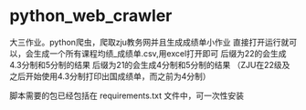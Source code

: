 # python_web_crawler
大三作业。python爬虫，爬取zju教务网并且生成成绩单小作业
直接打开运行就可以，会生成一个所有课程均绩_成绩单.csv,用excel打开即可
后缀为22的会生成4.3分制和5分制的结果
后缀为21的会生成4分制和5分制的结果
（ZJU在22级及之后开始使用4.3分制打印出国成绩单，而之前为4分制）

脚本需要的包已经包括在 requirements.txt 文件中，可一次性安装
